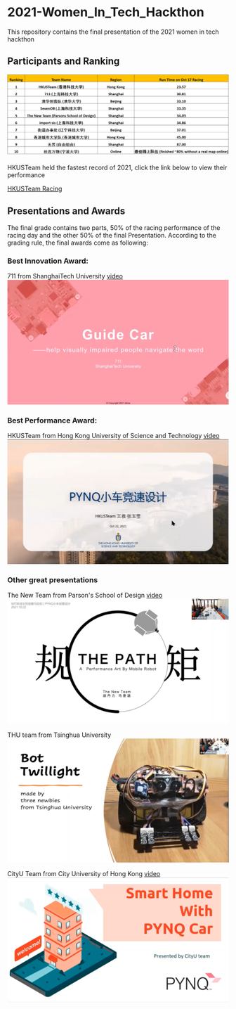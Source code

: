# 2021-Women_In_Tech_Hackthon
This repository contains the final presentation of the 2021 women in tech hackthon

## Participants and Ranking

![ranking](img/ranking.png)

HKUSTeam held the fastest record of 2021, click the link below to view their performance

[HKUSTeam Racing](https://youtu.be/6zkFTHvw0rw)

## Presentations and Awards

The final grade contains two parts, 50% of the racing performance of the racing day and the other 50% of the final Presentation. According to the grading rule, the final awards come as following:

### Best Innovation Award: 
711 from ShanghaiTech University [video](https://youtu.be/HorqFNmhYJc)
![711_pre](/img/711_pre.png)


### Best Performance Award: 

HKUSTeam from Hong Kong University of Science and Technology [video](https://youtu.be/l6C9estO0_8) 
![HKUST_pre](img/HKUST_Pre.png)

### Other great presentations
The New Team from Parson's School of Design [video](https://youtu.be/VRr0CNRPhaw)
![THE_PATH_Pre](/img/The_PATH_Pre.png)

THU team from Tsinghua University ![THU](img/THU_pre.png)

CityU Team from City University of Hong Kong [video](https://youtu.be/NWYWV4WW_nM)
![CityU](img/cityU_pre.png)

